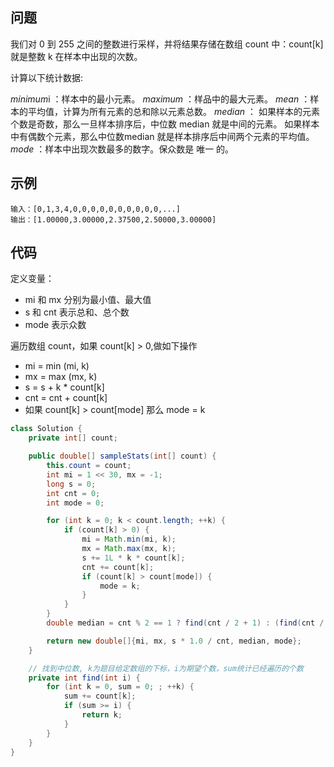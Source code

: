 ## 问题

我们对 0 到 255 之间的整数进行采样，并将结果存储在数组 count 中：count[k] 就是整数 k 在样本中出现的次数。

计算以下统计数据:

<i>minimum</i>i ：样本中的最小元素。
<i>maximum</i> ：样品中的最大元素。
<i>mean</i> ：样本的平均值，计算为所有元素的总和除以元素总数。
<i>median</i> ：
如果样本的元素个数是奇数，那么一旦样本排序后，中位数 median 就是中间的元素。
如果样本中有偶数个元素，那么中位数median 就是样本排序后中间两个元素的平均值。
<i>mode</i> ：样本中出现次数最多的数字。保众数是 唯一 的。



## 示例

```
输入：[0,1,3,4,0,0,0,0,0,0,0,0,0,0,...]
输出：[1.00000,3.00000,2.37500,2.50000,3.00000]
```



## 代码

定义变量：

+ mi 和 mx 分别为最小值、最大值
+ s 和 cnt 表示总和、总个数
+ mode 表示众数

遍历数组 count，如果 count[k] > 0,做如下操作

+ mi = min (mi, k)
+ mx = max (mx, k)
+ s = s + k * count[k]
+ cnt = cnt + count[k]
+ 如果 count[k] > count[mode] 那么 mode = k

```java
class Solution {
    private int[] count;

    public double[] sampleStats(int[] count) {
        this.count = count;
        int mi = 1 << 30, mx = -1;
        long s = 0;
        int cnt = 0;
        int mode = 0;

        for (int k = 0; k < count.length; ++k) {
            if (count[k] > 0) {
                mi = Math.min(mi, k);
                mx = Math.max(mx, k);
                s += 1L * k * count[k];
                cnt += count[k];
                if (count[k] > count[mode]) {
                    mode = k;
                }
            }
        }
        double median = cnt % 2 == 1 ? find(cnt / 2 + 1) : (find(cnt / 2) + find(cnt / 2 + 1)) / 2.0;

        return new double[]{mi, mx, s * 1.0 / cnt, median, mode};
    }

    // 找到中位数, k为题目给定数组的下标，i为期望个数，sum统计已经遍历的个数
    private int find(int i) {
        for (int k = 0, sum = 0; ; ++k) {
            sum += count[k];
            if (sum >= i) {
                return k;
            }
        }
    }
}
```

